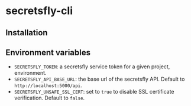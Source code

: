 # secretsfly-cli

## Installation

## Environment variables

- `SECRETSFLY_TOKEN`: a secretsfly service token for a given project, environment.
- `SECRETSFLY_API_BASE_URL`: the base url of the secretsfly API. Default to `http://localhost:5000/api`.
- `SECRETSFLY_UNSAFE_SSL_CERT`: set to `true` to disable SSL certificate verification. Default to `false`.